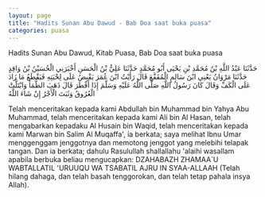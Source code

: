 ```yaml
---
layout: page
title: "Hadits Sunan Abu Dawud - Bab Doa saat buka puasa"
categories: puasa
---
```


Hadits Sunan Abu Dawud, Kitab Puasa, Bab Doa saat buka puasa

<p class="arab">
حَدَّثَنَا عَبْدُ اللَّهِ بْنُ مُحَمَّدِ بْنِ يَحْيَى أَبُو مُحَمَّدٍ حَدَّثَنَا عَلِيُّ بْنُ الْحَسَنِ أَخْبَرَنِي الْحُسَيْنُ بْنُ وَاقِدٍ حَدَّثَنَا مَرْوَانُ يَعْنِي ابْنَ سَالِمٍ الْمُقَفَّعَ قَالَ رَأَيْتُ ابْنَ عُمَرَ يَقْبِضُ عَلَى لِحْيَتِهِ فَيَقْطَعُ مَا زَادَ عَلَى الْكَفِّ وَقَالَ كَانَ رَسُولُ اللَّهِ صَلَّى اللَّهُ عَلَيْهِ وَسَلَّمَ إِذَا أَفْطَرَ قَالَ ذَهَبَ الظَّمَأُ وَابْتَلَّتْ الْعُرُوقُ وَثَبَتَ الْأَجْرُ إِنْ شَاءَ اللَّهُ
</p>

Telah menceritakan kepada kami Abdullah bin Muhammad bin Yahya Abu Muhammad, telah menceritakan kepada kami Ali bin Al Hasan, telah mengabarkan kepadaku Al Husain bin Waqid, telah menceritakan kepada kami Marwan bin Salim Al Muqaffa', ia berkata; saya melihat Ibnu Umar menggenggam jenggotnya dan memotong jenggot yang melebihi telapak tangan. Dan ia berkata; dahulu Rasulullah shallallahu 'alaihi wasallam apabila berbuka beliau mengucapkan: DZAHABAZH ZHAMAA`U WABTALLATIL 'URUUQU WA TSABATIL AJRU IN SYAA-ALLAAH (Telah hilang dahaga, dan telah basah tenggorokan, dan telah tetap pahala insya Allah).
